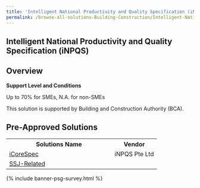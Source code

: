 ```yaml
---
title: 'Intelligent National Productivity and Quality Specification (iNPQS)'
permalink: /browse-all-solutions-Building-Construction/Intelligent-National-Productivity-and-Quality-Specification--iNPQS-
---
```


## Intelligent National Productivity and Quality Specification (iNPQS)
## Overview

**Support Level and Conditions**

Up to 70% for SMEs, N.A. for non-SMEs

This solution is supported by Building and Construction Authority (BCA).

## Pre-Approved Solutions

<table>
<tr>
<th style='width: auto;'><b>Solutions Name</b></th>
<th style='width: 30%;'><b>Vendor</b></th>
</tr>
<tr>
<td><a href='/productivity-solutions-grant/solutionrepo/solution1777' target='_blank'>iCoreSpec</a><br></td>
<td>iNPQS Pte Ltd</td>
</tr>
<tr>
<td><a href='/productivity-solutions-grant/solutionrepo/solution3666' target='_blank'>SSJ-Related</a><br></td>
<td></td>
</tr>
</table>

{% include banner-psg-survey.html %}
